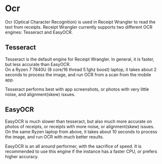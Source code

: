 # Ocr

Ocr (Optical Character Recognition) is used in Receipt Wrangler to read the text from receipts. Receipt Wrangler
currently supports two different OCR engines: Tesseract and EasyOCR.

## Tesseract

Tesseract is the default engine for Receipt Wrangler. In general, it is faster, but less accurate than EasyOCR.  
On a Ryzen 7 7840U (8 core/16 thread 5.1ghz boost) laptop, it takes about 2 seconds to process the image, and run OCR
from a scan from the mobile app.

Tesseract performs best with app screenshots, or photos with very little noise, and alignment(skew) issues.

## EasyOCR

EasyOCR is much slower than tesseract, but also much more accurate on photos of receipts, or receipts with more noise,
or alignment(skew) issues. On the same Ryzen laptop from above, it takes about 10 seconds to process the image, and run
OCR with much better results.

EasyOCR is an all around performer, with the sacrifice of speed. It is recommended to use this engine if the instance
has a faster CPU, or prefers higher accuracy.
